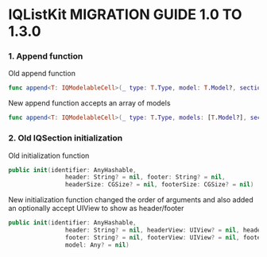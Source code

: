 IQListKit MIGRATION GUIDE 1.0 TO 1.3.0
==========================

### 1. Append function

Old append function 
```swift
func append<T: IQModelableCell>(_ type: T.Type, model: T.Model?, section: IQSection? = nil)
```
New append function accepts an array of models
```swift
func append<T: IQModelableCell>(_ type: T.Type, models: [T.Model?], section: IQSection? = nil)
```

### 2. Old IQSection initialization

Old initialization function 
```swift
public init(identifier: AnyHashable,
                header: String? = nil, footer: String? = nil,
                headerSize: CGSize? = nil, footerSize: CGSize? = nil)
```
New initialization function changed the order of arguments and also added an optionally accept UIView to show as header/footer
```swift
public init(identifier: AnyHashable,
                header: String? = nil, headerView: UIView? = nil, headerSize: CGSize? = nil,
                footer: String? = nil, footerView: UIView? = nil, footerSize: CGSize? = nil,
                model: Any? = nil)
```

